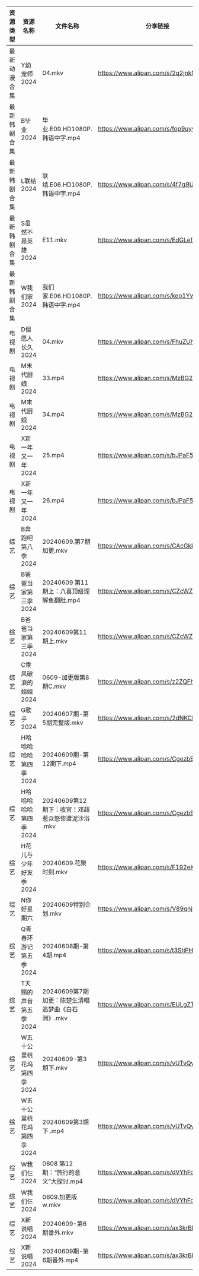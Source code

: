 | 资源类型   | 资源名称            | 文件名称                             | 分享链接                                 | 更新时间                |
| ------ | --------------- | -------------------------------- | ------------------------------------ | ------------------- |
| 最新动漫合集 | Y幼宠师2024        | 04.mkv                           | https://www.alipan.com/s/2q2jnkNLjYE | 2024-06-09 14:09:06 |
| 最新韩剧合集 | B毕业2024         | 毕业.E09.HD1080P.韩语中字.mp4          | https://www.alipan.com/s/fop9uyywL8B | 2024-06-09 00:05:07 |
| 最新韩剧合集 | L联结2024         | 联结.E06.HD1080P.韩语中字.mp4          | https://www.alipan.com/s/4f7g9UiAEUn | 2024-06-09 00:08:36 |
| 最新韩剧合集 | S虽然不是英雄2024     | E11.mkv                          | https://www.alipan.com/s/EdGLefHeWvz | 2024-06-09 00:06:35 |
| 最新韩剧合集 | W我们家2024        | 我们家.E06.HD1080P.韩语中字.mp4         | https://www.alipan.com/s/keo1YwSJiuD | 2024-06-09 00:08:55 |
| 电视剧    | D但愿人长久2024      | 04.mkv                           | https://www.alipan.com/s/FhuZUhrsRyc | 2024-06-09 00:05:10 |
| 电视剧    | M末代厨娘2024       | 33.mp4                           | https://www.alipan.com/s/MzBG2dCbCix | 2024-06-09 14:05:41 |
| 电视剧    | M末代厨娘2024       | 34.mp4                           | https://www.alipan.com/s/MzBG2dCbCix | 2024-06-09 14:05:40 |
| 电视剧    | X新一年又一年2024     | 25.mp4                           | https://www.alipan.com/s/bJPaF5dmdbu | 2024-06-09 18:06:38 |
| 电视剧    | X新一年又一年2024     | 26.mp4                           | https://www.alipan.com/s/bJPaF5dmdbu | 2024-06-09 18:06:37 |
| 综艺     | B奔跑吧第八季2024     | 20240609.第7期加更.mkv               | https://www.alipan.com/s/CAcGkk8vZXT | 2024-06-09 16:06:46 |
| 综艺     | B爸爸当家第三季2024    | 20240609 第11期上：八喜顶级理解鱼翻肚.mp4     | https://www.alipan.com/s/CZcWZGAe35k | 2024-06-09 14:06:37 |
| 综艺     | B爸爸当家第三季2024    | 20240609第11期上.mkv                | https://www.alipan.com/s/CZcWZGAe35k | 2024-06-09 16:06:48 |
| 综艺     | C乘风破浪的姐姐2024    | 0609-加更版第8期C.mkv                 | https://www.alipan.com/s/z2ZQFhKX5nR | 2024-06-09 16:07:02 |
| 综艺     | G歌手2024         | 20240607期-第5期完整版.mkv             | https://www.alipan.com/s/2dNKCR1mK3D | 2024-06-09 08:06:51 |
| 综艺     | H哈哈哈哈哈第四季2024   | 20240609期-第12期下.mp4              | https://www.alipan.com/s/CgezbEPvmVp | 2024-06-09 14:06:57 |
| 综艺     | H哈哈哈哈哈第四季2024   | 20240609第12期下：收官！邓超惹众怒惨遭泥沙浴 .mkv | https://www.alipan.com/s/CgezbEPvmVp | 2024-06-09 16:07:10 |
| 综艺     | H花儿与少年好友季2024   | 20240609.花聚时刻.mkv                | https://www.alipan.com/s/F192eKH9dMy | 2024-06-09 16:07:18 |
| 综艺     | N你好星期六          | 20240609特别企划.mkv                 | https://www.alipan.com/s/V89qnjC6T3z | 2024-06-09 16:07:44 |
| 综艺     | Q青春环游记第五季2024   | 20240608期-第4期.mp4                | https://www.alipan.com/s/t3StjPH9G3k | 2024-06-09 00:07:44 |
| 综艺     | T天赐的声音第五季2024   | 20240609第7期加更：陈楚生清唱追梦曲《白石洲》.mkv  | https://www.alipan.com/s/EULgZTroyjo | 2024-06-09 14:08:02 |
| 综艺     | W五十公里桃花坞第四季2024 | 20240609-第3期下.mkv                | https://www.alipan.com/s/vUTvQycFkAZ | 2024-06-09 16:08:01 |
| 综艺     | W五十公里桃花坞第四季2024 | 20240609第3期下 .mp4                | https://www.alipan.com/s/vUTvQycFkAZ | 2024-06-09 14:08:04 |
| 综艺     | W我们仨2024        | 0608 第12期：“旅行的意义”大探讨.mp4         | https://www.alipan.com/s/dVYhFcy3TMz | 2024-06-09 14:08:07 |
| 综艺     | W我们仨2024        | 0609.加更版w.mkv                    | https://www.alipan.com/s/dVYhFcy3TMz | 2024-06-09 16:08:04 |
| 综艺     | X新说唱2024        | 20240609-第6期番外.mkv               | https://www.alipan.com/s/ax3krBHPWuN | 2024-06-09 16:08:12 |
| 综艺     | X新说唱2024        | 20240609期-第6期番外.mp4              | https://www.alipan.com/s/ax3krBHPWuN | 2024-06-09 14:08:14 |
